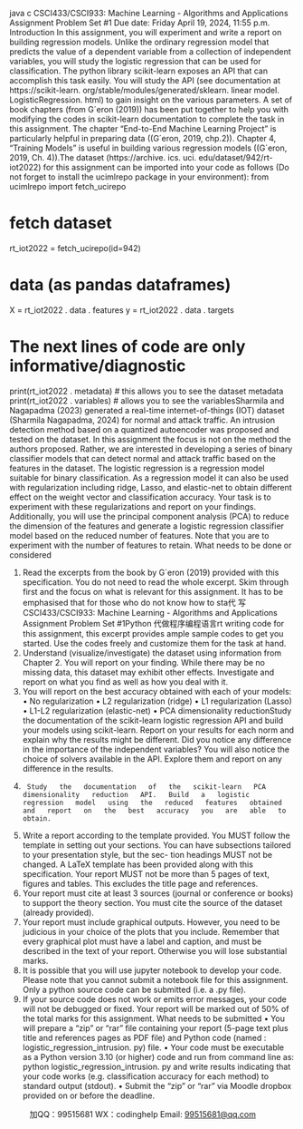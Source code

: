 java c
CSCI433/CSCI933:   Machine   Learning -   Algorithms   and Applications 
Assignment   Problem   Set   #1 
Due   date:   Friday   April   19,   2024,   11:55   p.m. 
Introduction
In   this   assignment,   you   will   experiment   and   write   a   report   on   building   regression   models. Unlike   the   ordinary   regression   model   that   predicts   the   value   of   a   dependent   variable   from   a   collection   of   independent   variables,   you   will   study   the   logistic   regression   that   can   be   used   for   classification. The   python   library   scikit-learn   exposes   an   API   that   can   accomplish   this   task   easily. You   will   study   the API   (see documentation   at https://scikit-learn.   org/stable/modules/generated/sklearn. linear model. LogisticRegression.   html)   to   gain   insight   on   the   various   parameters. A   set   of   book   chapters (from   G´eron    (2019))   has   been   put   together   to   help   you   with   modifying   the   codes   in   scikit-learn   documentation   to   complete   the   task   in   this   assignment. The   chapter “End-to-End Machine   Learning   Project” is particularly helpful in   preparing   data   ((G´eron,   2019,   chp.2)). Chapter 4,   “Training   Models”   is   useful   in   building   various   regression   models   ((G´eron,   2019,   Ch.   4)).The   dataset      (https://archive. ics.   uci. edu/dataset/942/rt-iot2022)   for   this assignment   can   be   imported   into   your   code   as   follows   (Do   not   forget   to   install   the   ucimlrepo   package   in   your   environment):
from   ucimlrepo      import      fetch_ucirepo
#   fetch    dataset
rt_iot2022      =      fetch_ucirepo(id=942)
#    data      (as      pandas    dataframes)
X      =      rt_iot2022   .   data   . features
y      =      rt_iot2022   .   data   .   targets
#      The      next    lines    of    code      are    only    informative/diagnostic
print(rt_iot2022   .   metadata)    #    this    allows    you    to    see    the      dataset    metadata
print(rt_iot2022   .   variables)      #      allows      you    to    see    the    variablesSharmila and Nagapadma (2023) generated a real-time internet-of-things (IOT) dataset (Sharmila      Nagapadma,   2024)   for   normal   and   attack   traffic. An intrusion    detection   method   based   on    a   quantized   autoencoder   was   proposed   and   tested   on   the   dataset.   In   this   assignment   the   focus   is   not   on   the   method   the   authors   proposed. Rather,   we   are   interested   in   developing   a   series   of   binary   classifier   models   that   can   detect   normal   and   attack   traffic   based   on   the   features   in   the   dataset.   The   logistic regression is a regression model suitable   for   binary   classification.    As a regression   model   it   can   also   be   used   with   regularization   including   ridge,   Lasso,   and   elastic-net   to   obtain   different   effect   on   the   weight   vector   and   classification   accuracy.   Your   task   is   to   experiment   with   these   regularizations   and   report   on   your   findings. Additionally,   you   will   use   the   principal   component   analysis   (PCA)   to reduce   the   dimension   of the   features   and   generate   a   logistic   regression   classifier   model   based   on   the   reduced   number   of features.   Note that you   are to   experiment   with   the   number   of   features   to   retain.
What needs to be done or considered 
1.    Read   the   excerpts   from   the   book   by   G´eron   (2019)   provided   with   this   specification. You   do   not   need   to   read   the   whole   excerpt. Skim   through   first   and   the   focus   on   what   is   relevant   for   this   assignment.   It   has   to   be   emphasised   that   for   those   who   do   not   know   how   to   sta代 写CSCI433/CSCI933: Machine Learning - Algorithms and Applications Assignment Problem Set #1Python
代做程序编程语言rt   writing   code   for this   assignment, this   excerpt   provides   ample   sample   codes to   get you   started. Use the   codes   freely   and   customize   them   for   the   task   at   hand.
2.   Understand      (visualize/investigate)   the   dataset   using   information   from   Chapter   2. You   will report   on   your   finding. While   there   may   be   no   missing   data,   this   dataset   may   exhibit   other effects.   Investigate   and   report   on   what   you   find   as   well   as   how   you   deal   with   it.
3.   You   will   report   on   the   best   accuracy   obtained   with   each   of your   models:
• No   regularization
• L2   regularization   (ridge)
• L1   regularization   (Lasso)
• L1-L2   regularization   (elastic-net)
• PCA   dimensionality   reductionStudy   the   documentation   of the   scikit-learn   logistic   regression   API   and   build   your   models   using   scikit-learn.   Report   on your results   for   each   norm   and   explain why the   results   might   be   different.      Did   you   notice   any   difference   in   the   importance   of   the   independent   variables?   You will   also   notice the   choice of solvers   available   in the   API.   Explore   them   and   report   on   any   difference   in   the   results.
4.      Study   the   documentation   of   the   scikit-learn   PCA   dimensionality   reduction   API.   Build   a   logistic   regression   model   using   the   reduced   features   obtained   and   report   on   the   best   accuracy   you   are   able   to   obtain.
5.   Write   a   report   according   to   the   template   provided.   You   MUST   follow   the   template   in   setting out   your   sections.    You   can   have   subsections   tailored   to   your   presentation   style,   but   the   sec-   tion   headings   MUST   not   be   changed. A   LaTeX   template   has   been   provided   along   with   this   specification.    Your   report   MUST   not   be   more   than   5   pages   of   text,   figures   and   tables. This   excludes   the   title   page   and   references.
6.   Your   report   must   cite   at   least   3   sources   (journal   or   conference   or   books) to   support the theory   section.   You   must   cite   the   source   of the   dataset   (already   provided).
7.   Your   report   must   include   graphical   outputs.   However,   you   need   to   be judicious   in   your   choice   of   the   plots   that   you   include. Remember   that   every   graphical   plot   must   have   a   label   and   caption,   and   must   be   described   in   the   text   of your   report.   Otherwise   you   will   lose   substantial   marks.
8.   It   is   possible   that   you   will   use   jupyter   notebook   to   develop   your   code. Please   note   that   you   cannot submit a notebook file for this assignment.    Only a python source   code   can   be   submitted   (i.e.   a   .py   file).
9.    If your   source   code   does   not   work   or   emits   error   messages,   your   code   will   not   be   debugged   or   fixed.   Your   report   will   be   marked   out   of 50%   of the   total   marks   for   this   assignment.
What needs to be submitted 
•   You will prepare a   “zip” or   “rar” file containing your report (5-page text plus title and references pages   as   PDF   file)   and   Python   code   (named   :   logistic_regression_intrusion.   py) file.
•   Your code must be executable as a Python version 3.10   (or higher)   code   and   run   from   command   line   as:
python      logistic_regression_intrusion.   py
and write results indicating that your code works   (e.g.    classification accuracy   for   each   method)   to   standard   output   (stdout).
• Submit   the “zip” or “rar” via   Moodle   dropbox   provided   on   or   before   the   deadline.





         
加QQ：99515681  WX：codinghelp  Email: 99515681@qq.com
